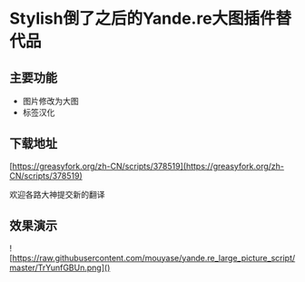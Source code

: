 # Stylish倒了之后的Yande.re大图插件替代品

## 主要功能
 - 图片修改为大图
 - 标签汉化

## 下载地址
[https://greasyfork.org/zh-CN/scripts/378519](https://greasyfork.org/zh-CN/scripts/378519)

欢迎各路大神提交新的翻译

## 效果演示
![https://raw.githubusercontent.com/mouyase/yande.re_large_picture_script/master/TrYunfGBUn.png]()
